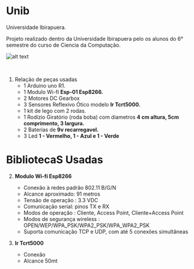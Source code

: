 # Unib
Universidade Ibirapuera.

Projeto realizado dentro da Universidade Ibirapuera pelo os alunos do 6° semestre do curso de Ciencia da Computação.
<br/>

![alt text](https://i.ibb.co/WphkYdK/carrinho-Arduino.jpg)

<br/>
	
1.	Relação de peças usadas
	- 1 Arduino uno R1.
	- 1 Modulo Wi-fi **Esp-01 Esp8266.**
	- 2 Motores DC Gearbox
	- 3 Sensores Reflexivo Ótico modelo **Ir Tcrt5000.**
	- 1 kit de lego com 2 rodas.
	- 1 Rodízio Giratório (roda boba) com diametros **4 cm altura, 5cm comprimento, 3 largura.**
	- 2 Baterias de **9v recarregavel.**
	- 3 Led **1 - Vermelho, 1 - Azul e 1 - Verde**
	
#	BibliotecaS Usadas
2. **Modulo Wi-fi Esp8266**
   - Conexão à redes padrão 802.11 B/G/N
   - Alcance aproximado: 91 metros
   - Tensão de operação : 3.3 VDC
   - Comunicação serial: pinos TX e RX
   - Modos de operação : Cliente, Access Point, Cliente+Access Point
   - Modos de segurança wireless : OPEN/WEP/WPA_PSK/WPA2_PSK/WPA_WPA2_PSK
   - Suporta comunicação TCP e UDP, com até 5 conexões simultâneas

 3. **Ir Tcrt5000**
	- Conexão
	- Alcance 50mt
   
   
   
   
   
   
   
   
   
   
   
   
   
   
   

   
   
   
   
   
   
   
   
   
   
   
   
   
   
   
   
   
   
   
   
   
   
   
   
   
   
   